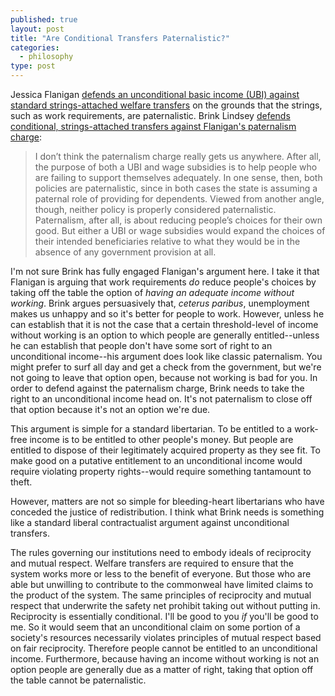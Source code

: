 ```yaml
---
published: true
layout: post
title: "Are Conditional Transfers Paternalistic?"
categories: 
  - philosophy
type: post
---
```


Jessica Flanigan [defends an unconditional basic income (UBI) against standard strings-attached welfare transfers](http://bleedingheartlibertarians.com/2014/06/is-living-on-the-dole-bad-for-you/) on the grounds that the strings, such as work requirements, are paternalistic. Brink Lindsey [defends conditional, strings-attached transfers against Flanigan's paternalism charge](http://bleedingheartlibertarians.com/2014/06/why-living-on-the-dole-is-bad-for-you/):

>I don’t think the paternalism charge really gets us anywhere. After all, the purpose of both a UBI and wage subsidies is to help people who are failing to support themselves adequately. In one sense, then, both policies are paternalistic, since in both cases the state is assuming a paternal role of providing for dependents. Viewed from another angle, though, neither policy is properly considered paternalistic. Paternalism, after all, is about reducing people’s choices for their own good. But either a UBI or wage subsidies would expand the choices of their intended beneficiaries relative to what they would be in the absence of any government provision at all.

I'm not sure Brink has fully engaged Flanigan's argument here. I take it that Flanigan is arguing that work requirements *do* reduce people's choices by taking off the table the option of *having an adequate income without working*. Brink argues persuasively that, *ceterus paribus*,  unemployment makes us unhappy and so it's better for people to work. However, unless he can establish that it is not the case that a certain threshold-level of income without working is an option to which people are generally entitled--unless he can establish that people don't have some sort of right to an unconditional income--his argument does look like classic paternalism. You might prefer to surf all day and get a check from the government, but we're not going to leave that option open, because not working is bad for you.  In order to defend against the paternalism charge, Brink needs to take the right to an unconditional income head on. It's not paternalism to close off that option because it's not an option we're due.

This argument is simple for a standard libertarian. To be entitled to a work-free income is to be entitled to other people's money. But people are entitled to dispose of their legitimately acquired property as they see fit. To make good on a putative entitlement to an unconditional income would require violating property rights--would require something tantamount to theft. 
 
However, matters are not so simple for bleeding-heart libertarians who have conceded the justice of redistribution. I think what Brink needs is something like a standard liberal contractualist argument against unconditional transfers. 

The rules governing our institutions need to embody ideals of reciprocity and mutual respect. Welfare transfers are required to ensure that the system works more or less to the benefit of everyone. But those who are able but unwilling to contribute to the commonweal have limited claims to the product of the system. The same principles of reciprocity and mutual respect that underwrite the safety net prohibit taking out without putting in. Reciprocity is essentially conditional. I'll be good to you *if* you'll be good to me. So it would seem that an unconditional claim on some portion of a society's resources necessarily violates principles of mutual respect based on fair reciprocity. Therefore people cannot be entitled to an unconditional income. Furthermore, because having an income without working is not an option people are generally due as a matter of right, taking that option off the table cannot be paternalistic.